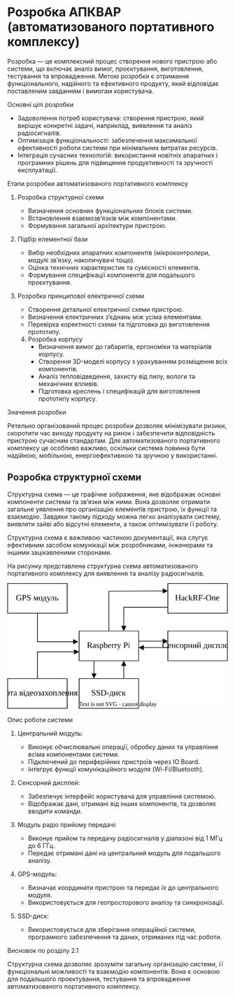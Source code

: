 # Розробка АПКВАР (автоматизованого портативного комплексу)

Розробка — це комплексний процес створення нового пристрою або системи, що включає аналіз вимог, проєктування, виготовлення, тестування та впровадження. Метою розробки є отримання функціонального, надійного та ефективного продукту, який відповідає поставленим завданням і вимогам користувача.

Основні цілі розробки

- Задоволення потреб користувача: створення пристрою, який вирішує конкретні задачі, наприклад, виявлення та аналіз радіосигналів.
- Оптимізація функціональності: забезпечення максимальної ефективності роботи системи при мінімальних витратах ресурсів.
- Інтеграція сучасних технологій: використання новітніх апаратних і програмних рішень для підвищення продуктивності та зручності експлуатації.

Етапи розробки автоматизованого портативного комплексу
1. Розробка структурної схеми
    - Визначення основних функціональних блоків системи.
    - Встановлення взаємозв’язків між компонентами.
    - Формування загальної архітектури пристрою.

2. Підбір елементної бази
    - Вибір необхідних апаратних компонентів (мікроконтролери, модулі зв’язку, накопичувачі тощо).
    - Оцінка технічних характеристик та сумісності елементів.
    - Формування специфікації компонентів для подальшого проєктування.

3. Розробка принципової електричної схеми
    - Створення детальної електричної схеми пристрою.
    - Визначення електричних з’єднань між усіма елементами.
    - Перевірка коректності схеми та підготовка до виготовлення прототипу.

    4. Розробка корпусу
        - Визначення вимог до габаритів, ергономіки та матеріалів корпусу.
        - Створення 3D-моделі корпусу з урахуванням розміщення всіх компонентів.
        - Аналіз тепловідведення, захисту від пилу, вологи та механічних впливів.
        - Підготовка креслень і специфікацій для виготовлення прототипу корпусу.

Значення розробки

Ретельно організований процес розробки дозволяє мінімізувати ризики, скоротити час виходу продукту на ринок і забезпечити відповідність пристрою сучасним стандартам. Для автоматизованого портативного комплексу це особливо важливо, оскільки система повинна бути надійною, мобільною, енергоефективною та зручною у використанні.

## Розробка структурної схеми

Структурна схема — це графічне зображення, яке відображає основні компоненти системи та зв’язки між ними. Вона дозволяє отримати загальне уявлення про організацію елементів пристрою, їх функції та взаємодію. Завдяки такому підходу можна легко аналізувати систему, виявляти зайві або відсутні елементи, а також оптимізувати її роботу.

Структурна схема є важливою частиною документації, яка слугує ефективним засобом комунікації між розробниками, інженерами та іншими зацікавленими сторонами.

На рисунку представлена структурна схема автоматизованого портативного комплексу для виявлення та аналізу радіосигналів. 

![Структурна схема](sheme/structural.drawio.svg)

Опис роботи системи

1. Центральний модуль:
    * Виконує обчислювальні операції, обробку даних та управління всіма компонентами системи.
    * Підключений до периферійних пристроїв через IO Board.
    * Інтегрує функції комунікаційного модуля (Wi-Fi/Bluetooth).

2. Сенсорний дисплей:
    * Забезпечує інтерфейс користувача для управління системою.
    * Відображає дані, отримані від інших компонентів, та дозволяє вводити команди.

3. Модуль радіо прийому передачі:
    * Виконує прийом та передачу радіосигналів у діапазоні від 1 МГц до 6 ГГц.
    * Передає отримані дані на центральний модуль для подальшого аналізу.

4. GPS-модуль:
    * Визначає координати пристрою та передає їх до центрального модуля.
    * Використовується для геопросторового аналізу та синхронізації.

5. SSD-диск:
    * Використовується для зберігання операційної системи, програмного забезпечення та даних, отриманих під час роботи.

<!-- 6. USB карта відеозахоплення:
    * Використовується для захоплення відеосигналу з аналогових джерел, таких як камери або інші пристрої.
    * Дозволяє передавати відео та аудіо через USB для подальшого аналізу або збереження.
    * Забезпечує можливість інтеграції аналогових відеоджерел у систему для моніторингу або запису. -->

Висновок по розділу  2.1

Структурна схема дозволяє зрозуміти загальну організацію системи, її функціональні можливості та взаємодію компонентів. Вона є основою для подальшого проектування, тестування та впровадження автоматизованого портативного комплексу.
